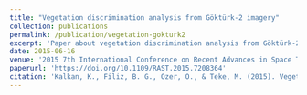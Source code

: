 ```yaml
---
title: "Vegetation discrimination analysis from Göktürk-2 imagery"
collection: publications
permalink: /publication/vegetation-gokturk2
excerpt: 'Paper about vegetation discrimination analysis from Göktürk-2 imagery'
date: 2015-06-16
venue: '2015 7th International Conference on Recent Advances in Space Technologies (RAST)'
paperurl: 'https://doi.org/10.1109/RAST.2015.7208364'
citation: 'Kalkan, K., Filiz, B. G., Ozer, O., & Teke, M. (2015). Vegetation discrimination analysis from Göktürk-2 imagery. In 2015 7th International Conference on Recent Advances in Space Technologies (RAST) (pp. 329–332). IEEE.'
---
```


